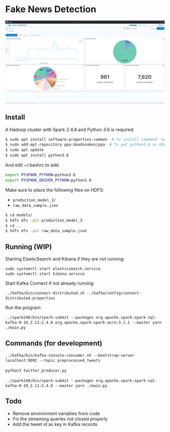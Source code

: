 # Fake News Detection

![Kibana screenshot](docs/screenshot_kibana_1.png)

## Install
A Hadoop cluster with Spark 2.4.8 and Python 3.6 is required.

```sh
$ sudo apt install software-properties-common  # To install command 'add-apt-repository'
$ sudo add-apt-repository ppa:deadsnakes/ppa  # To get python3.6 on Ubuntu 20.04
$ sudo apt update
$ sudo apt install python3.6
```

And edit ~/.bashrc to add:
```sh
export PYSPARK_PYTHON=python3.6
export PYSPARK_DRIVER_PYTHON=python3.6
```

Make sure to place the following files on HDFS:
- `production_model_3/`
- `raw_data_sample.json`

```sh
$ cd models/
$ hdfs dfs -put production_model_3
$ cd ..
$ hdfs dfs -put raw_data_sample.json
```

## Running (WIP)
Starting ElasticSearch and Kibana if they are not running:
```
sudo systemctl start elasticsearch.service
sudo systemctl start kibana.service
```

Start Kafka Connect if not already running:
```
../kafka/bin/connect-distributed.sh ../kafka/config/connect-distributed.properties
```

Run the program:
```
../spark248/bin/spark-submit --packages org.apache.spark:spark-sql-kafka-0-10_2.11:2.4.8 org.apache.spark:spark-avro:3.1.1 --master yarn ./main.py
```

## Commands (for development)

```
../kafka/bin/kafka-console-consumer.sh --bootstrap-server localhost:9092 --topic preprocessed_tweets

python3 twitter_producer.py

../spark248/bin/spark-submit --packages org.apache.spark:spark-sql-kafka-0-10_2.11:2.4.8 --master yarn ./main.py
```


## Todo
- Remove environment variables from code
- Fix the streaming queries not closed properly
- Add the tweet id as key in Kafka records.
